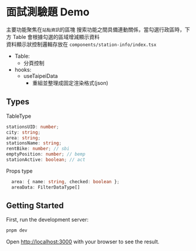 # 面試測驗題 Demo

主要功能聚焦在`站點資訊`的區塊
搜索功能之間具備連動關係，當勾選行政區時，下方 Table 會根據勾選的區域增減顯示資料  
資料顯示狀控制邏輯存放在 `components/station-info/index.tsx`

- Table:
  - 分頁控制
- hooks:
  - useTaipeiData
    - 重組並整理成固定渲染格式(json)

## Types

TableType

```ts
stationsUID: number;
city: string;
area: string;
stationsName: string;
rentBike: number; // sbi
emptyPosition: number; // bemp
stationActive: boolean; // act
```

Props type

```ts
  area: { name: string, checked: boolean };
  areaData: FilterDataType[]

```

## Getting Started

First, run the development server:

```bash
pnpm dev
```

Open [http://localhost:3000](http://localhost:3000) with your browser to see the result.
